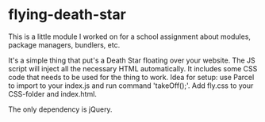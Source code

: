 # flying-death-star

This is a little module I worked on for a school assignment about modules, package managers, bundlers, etc.

It's a simple thing that put's a Death Star floating over your website. The JS script will inject all the necessary HTML automatically. It includes some CSS code that needs to be used for the thing to work. Idea for setup: use Parcel to import to your index.js and run command 'takeOff();'. Add fly.css to your CSS-folder and index.html.

The only dependency is jQuery.